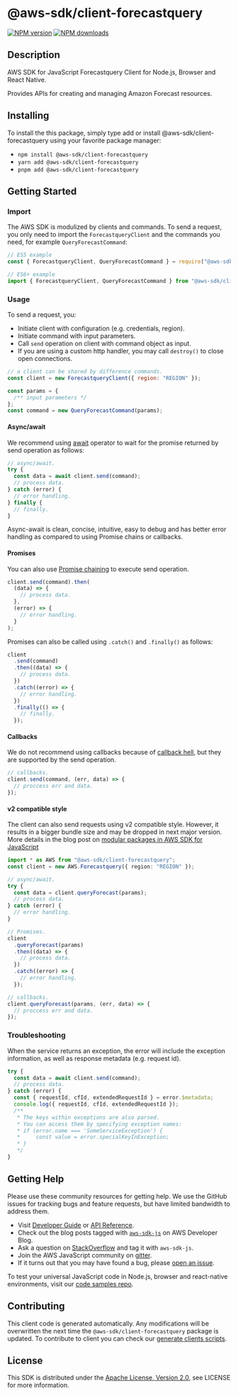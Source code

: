# @aws-sdk/client-forecastquery

[![NPM version](https://img.shields.io/npm/v/@aws-sdk/client-forecastquery/latest.svg)](https://www.npmjs.com/package/@aws-sdk/client-forecastquery)
[![NPM downloads](https://img.shields.io/npm/dm/@aws-sdk/client-forecastquery.svg)](https://www.npmjs.com/package/@aws-sdk/client-forecastquery)

## Description

AWS SDK for JavaScript Forecastquery Client for Node.js, Browser and React Native.

<p>Provides APIs for creating and managing Amazon Forecast resources.</p>

## Installing

To install the this package, simply type add or install @aws-sdk/client-forecastquery
using your favorite package manager:

- `npm install @aws-sdk/client-forecastquery`
- `yarn add @aws-sdk/client-forecastquery`
- `pnpm add @aws-sdk/client-forecastquery`

## Getting Started

### Import

The AWS SDK is modulized by clients and commands.
To send a request, you only need to import the `ForecastqueryClient` and
the commands you need, for example `QueryForecastCommand`:

```js
// ES5 example
const { ForecastqueryClient, QueryForecastCommand } = require("@aws-sdk/client-forecastquery");
```

```ts
// ES6+ example
import { ForecastqueryClient, QueryForecastCommand } from "@aws-sdk/client-forecastquery";
```

### Usage

To send a request, you:

- Initiate client with configuration (e.g. credentials, region).
- Initiate command with input parameters.
- Call `send` operation on client with command object as input.
- If you are using a custom http handler, you may call `destroy()` to close open connections.

```js
// a client can be shared by difference commands.
const client = new ForecastqueryClient({ region: "REGION" });

const params = {
  /** input parameters */
};
const command = new QueryForecastCommand(params);
```

#### Async/await

We recommend using [await](https://developer.mozilla.org/en-US/docs/Web/JavaScript/Reference/Operators/await)
operator to wait for the promise returned by send operation as follows:

```js
// async/await.
try {
  const data = await client.send(command);
  // process data.
} catch (error) {
  // error handling.
} finally {
  // finally.
}
```

Async-await is clean, concise, intuitive, easy to debug and has better error handling
as compared to using Promise chains or callbacks.

#### Promises

You can also use [Promise chaining](https://developer.mozilla.org/en-US/docs/Web/JavaScript/Guide/Using_promises#chaining)
to execute send operation.

```js
client.send(command).then(
  (data) => {
    // process data.
  },
  (error) => {
    // error handling.
  }
);
```

Promises can also be called using `.catch()` and `.finally()` as follows:

```js
client
  .send(command)
  .then((data) => {
    // process data.
  })
  .catch((error) => {
    // error handling.
  })
  .finally(() => {
    // finally.
  });
```

#### Callbacks

We do not recommend using callbacks because of [callback hell](http://callbackhell.com/),
but they are supported by the send operation.

```js
// callbacks.
client.send(command, (err, data) => {
  // proccess err and data.
});
```

#### v2 compatible style

The client can also send requests using v2 compatible style.
However, it results in a bigger bundle size and may be dropped in next major version. More details in the blog post
on [modular packages in AWS SDK for JavaScript](https://aws.amazon.com/blogs/developer/modular-packages-in-aws-sdk-for-javascript/)

```ts
import * as AWS from "@aws-sdk/client-forecastquery";
const client = new AWS.Forecastquery({ region: "REGION" });

// async/await.
try {
  const data = client.queryForecast(params);
  // process data.
} catch (error) {
  // error handling.
}

// Promises.
client
  .queryForecast(params)
  .then((data) => {
    // process data.
  })
  .catch((error) => {
    // error handling.
  });

// callbacks.
client.queryForecast(params, (err, data) => {
  // proccess err and data.
});
```

### Troubleshooting

When the service returns an exception, the error will include the exception information,
as well as response metadata (e.g. request id).

```js
try {
  const data = await client.send(command);
  // process data.
} catch (error) {
  const { requestId, cfId, extendedRequestId } = error.$metadata;
  console.log({ requestId, cfId, extendedRequestId });
  /**
   * The keys within exceptions are also parsed.
   * You can access them by specifying exception names:
   * if (error.name === 'SomeServiceException') {
   *     const value = error.specialKeyInException;
   * }
   */
}
```

## Getting Help

Please use these community resources for getting help.
We use the GitHub issues for tracking bugs and feature requests, but have limited bandwidth to address them.

- Visit [Developer Guide](https://docs.aws.amazon.com/sdk-for-javascript/v3/developer-guide/welcome.html)
  or [API Reference](https://docs.aws.amazon.com/AWSJavaScriptSDK/v3/latest/index.html).
- Check out the blog posts tagged with [`aws-sdk-js`](https://aws.amazon.com/blogs/developer/tag/aws-sdk-js/)
  on AWS Developer Blog.
- Ask a question on [StackOverflow](https://stackoverflow.com/questions/tagged/aws-sdk-js) and tag it with `aws-sdk-js`.
- Join the AWS JavaScript community on [gitter](https://gitter.im/aws/aws-sdk-js-v3).
- If it turns out that you may have found a bug, please [open an issue](https://github.com/aws/aws-sdk-js-v3/issues/new/choose).

To test your universal JavaScript code in Node.js, browser and react-native environments,
visit our [code samples repo](https://github.com/aws-samples/aws-sdk-js-tests).

## Contributing

This client code is generated automatically. Any modifications will be overwritten the next time the `@aws-sdk/client-forecastquery` package is updated.
To contribute to client you can check our [generate clients scripts](https://github.com/aws/aws-sdk-js-v3/tree/master/scripts/generate-clients).

## License

This SDK is distributed under the
[Apache License, Version 2.0](http://www.apache.org/licenses/LICENSE-2.0),
see LICENSE for more information.
